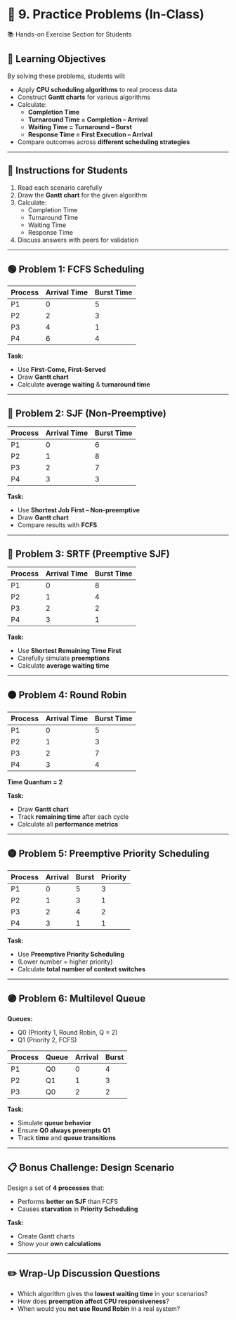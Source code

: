 # 🧪 9. Practice Problems (In-Class)  
📚 Hands-on Exercise Section for Students

## 🎯 Learning Objectives

By solving these problems, students will:

- Apply **CPU scheduling algorithms** to real process data  
- Construct **Gantt charts** for various algorithms  
- Calculate:
  - **Completion Time**
  - **Turnaround Time = Completion – Arrival**
  - **Waiting Time = Turnaround – Burst**
  - **Response Time = First Execution – Arrival**
- Compare outcomes across **different scheduling strategies**

---

## 🧠 Instructions for Students

1. Read each scenario carefully  
2. Draw the **Gantt chart** for the given algorithm  
3. Calculate:
   - Completion Time  
   - Turnaround Time  
   - Waiting Time  
   - Response Time  
4. Discuss answers with peers for validation

---

## 🟢 Problem 1: FCFS Scheduling

| Process | Arrival Time | Burst Time |
|---------|--------------|------------|
| P1      | 0            | 5          |
| P2      | 2            | 3          |
| P3      | 4            | 1          |
| P4      | 6            | 4          |

**Task:**

- Use **First-Come, First-Served**  
- Draw **Gantt chart**  
- Calculate **average waiting** & **turnaround time**

---

## 🔵 Problem 2: SJF (Non-Preemptive)

| Process | Arrival Time | Burst Time |
|---------|--------------|------------|
| P1      | 0            | 6          |
| P2      | 1            | 8          |
| P3      | 2            | 7          |
| P4      | 3            | 3          |

**Task:**

- Use **Shortest Job First – Non-preemptive**  
- Draw **Gantt chart**  
- Compare results with **FCFS**

---

## 🔴 Problem 3: SRTF (Preemptive SJF)

| Process | Arrival Time | Burst Time |
|---------|--------------|------------|
| P1      | 0            | 8          |
| P2      | 1            | 4          |
| P3      | 2            | 2          |
| P4      | 3            | 1          |

**Task:**

- Use **Shortest Remaining Time First**  
- Carefully simulate **preemptions**  
- Calculate **average waiting time**

---

## 🟠 Problem 4: Round Robin

| Process | Arrival Time | Burst Time |
|---------|--------------|------------|
| P1      | 0            | 5          |
| P2      | 1            | 3          |
| P3      | 2            | 7          |
| P4      | 3            | 4          |

**Time Quantum = 2**

**Task:**

- Draw **Gantt chart**  
- Track **remaining time** after each cycle  
- Calculate all **performance metrics**

---

## 🟡 Problem 5: Preemptive Priority Scheduling

| Process | Arrival | Burst | Priority |
|---------|---------|-------|----------|
| P1      | 0       | 5     | 3        |
| P2      | 1       | 3     | 1        |
| P3      | 2       | 4     | 2        |
| P4      | 3       | 1     | 1        |

**Task:**

- Use **Preemptive Priority Scheduling**  
- (Lower number = higher priority)  
- Calculate **total number of context switches**

---

## 🟣 Problem 6: Multilevel Queue

**Queues:**

- Q0 (Priority 1, Round Robin, Q = 2)  
- Q1 (Priority 2, FCFS)

| Process | Queue | Arrival | Burst |
|---------|--------|---------|-------|
| P1      | Q0     | 0       | 4     |
| P2      | Q1     | 1       | 3     |
| P3      | Q0     | 2       | 2     |

**Task:**

- Simulate **queue behavior**  
- Ensure **Q0 always preempts Q1**  
- Track **time** and **queue transitions**

---

## 📋 Bonus Challenge: Design Scenario

Design a set of **4 processes** that:

- Performs **better on SJF** than FCFS  
- Causes **starvation** in **Priority Scheduling**

**Task:**

- Create Gantt charts  
- Show your **own calculations**

---

## ✏️ Wrap-Up Discussion Questions

- Which algorithm gives the **lowest waiting time** in your scenarios?  
- How does **preemption affect CPU responsiveness**?  
- When would you **not use Round Robin** in a real system?

